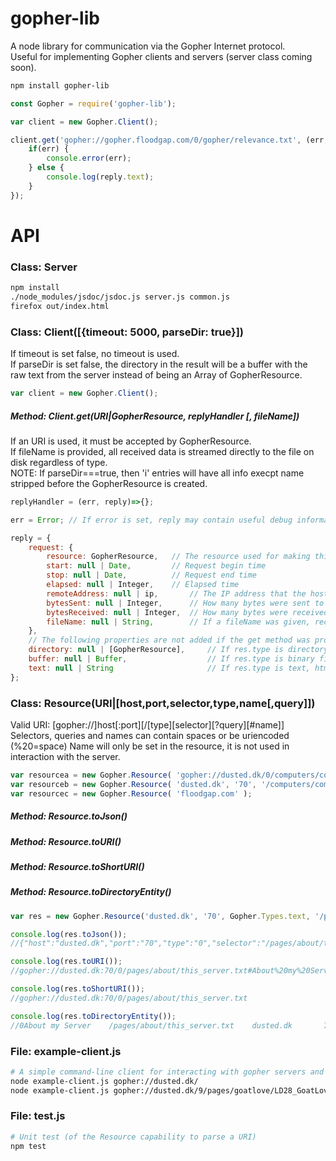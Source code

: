 # gopher-lib
A node library for communication via the Gopher Internet protocol.<br>
Useful for implementing Gopher clients and servers (server class coming soon).

```bash
npm install gopher-lib
```

```javascript
const Gopher = require('gopher-lib');

var client = new Gopher.Client();

client.get('gopher://gopher.floodgap.com/0/gopher/relevance.txt', (err, reply)=>{
	if(err) {
    	console.error(err);
    } else {
    	console.log(reply.text);
    }
});
```

# API

### Class: Server

```bash
npm install
./node_modules/jsdoc/jsdoc.js server.js common.js
firefox out/index.html
```

### Class: Client([{timeout: 5000, parseDir: true}])
If timeout is set false, no timeout is used.<br>
If parseDir is set false, the directory in the result will be a buffer with the raw text from the server instead of being an Array of GopherResource.

```javascript
var client = new Gopher.Client();
```
##### Method: Client.get(URI|GopherResource, replyHandler [, fileName])
If an URI is used, it must be accepted by GopherResource.<br>
If fileName is provided, all received data is streamed directly to the file on disk regardless of type.<br>
NOTE: If parseDir===true, then 'i' entries will have all info execpt name stripped before the GopherResource is created.

```javascript
replyHandler = (err, reply)=>{};

err = Error; // If error is set, reply may contain useful debug information (may).

reply = {
	request: {
    	resource: GopherResource,	// The resource used for making this request
        start: null | Date,			// Request begin time
        stop: null | Date,			// Request end time
        elapsed: null | Integer,	// Elapsed time
        remoteAddress: null | ip,		// The IP address that the host name resolved to
        bytesSent: null | Integer,		// How many bytes were sent to the server
        bytesReceived: null | Integer,	// How many bytes were received from the server
        fileName: null | String,		// If a fileName was given, received data was saved to filaName
    },
    // The following properties are not added if the get method was provided with a fileName.
    directory: null | [GopherResource],		// If res.type is directory or search
    buffer: null | Buffer,					// If res.type is binary file
    text: null | String						// If res.type is text, html or encoded file
};
```

### Class: Resource(URI|[host,port,selector,type,name[,query]]) 
Valid URI: [gopher://]host[:port][/[type][selector][?query][#name]]
Selectors, queries and names can contain spaces or be uriencoded (%20=space)
Name will only be set in the resource, it is not used in interaction with the server.

```javascript
var resourcea = new Gopher.Resource( 'gopher://dusted.dk/0/computers/computers.txt#DusteDs%20computers' );
var resourceb = new Gopher.Resource( 'dusted.dk', '70', '/computers/computers.txt', '0', 'DusteDs computers' );
var resourcec = new Gopher.Resource( 'floodgap.com' );
```
##### Method: Resource.toJson()
##### Method: Resource.toURI()
##### Method: Resource.toShortURI()
##### Method: Resource.toDirectoryEntity()

```javascript
var res = new Gopher.Resource('dusted.dk', '70', Gopher.Types.text, '/pages/about/this_server.txt', 'About my Server');

console.log(res.toJson());
//{"host":"dusted.dk","port":"70","type":"0","selector":"/pages/about/this_server.txt","query":false,"name":"About my Server"}

console.log(res.toURI());
//gopher://dusted.dk:70/0/pages/about/this_server.txt#About%20my%20Server

console.log(res.toShortURI());
//gopher://dusted.dk:70/0/pages/about/this_server.txt

console.log(res.toDirectoryEntity());
//0About my Server    /pages/about/this_server.txt    dusted.dk       70
```

### File: example-client.js
```bash
# A simple command-line client for interacting with gopher servers and downloading files.
node example-client.js gopher://dusted.dk/
node example-client.js gopher://dusted.dk/9/pages/goatlove/LD28_GoatLove_linux_b0021.tar.bz2 goatlove.tar.bz2
```

### File: test.js
```bash
# Unit test (of the Resource capability to parse a URI)
npm test
```
